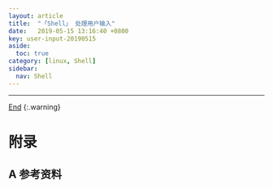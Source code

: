 ```yaml
---
layout: article
title:  "「Shell」 处理用户输入"
date:   2019-05-15 13:16:40 +0800
key: user-input-20190515
aside:
  toc: true
category: [linux, Shell]
sidebar:
  nav: Shell
---
```

<span id="head"></span>
<!--more-->




-------------------  
[End](#head)
{:.warning}  


# 附录
## A 参考资料
